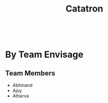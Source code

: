 <header>
  <title>Catatron</title>
  <h1>Catatron</h1>
</header>
<body>
<br>
<h1>By Team Envisage</h1>
<h2>Team Members</h2>
  <ul>
    <li>Abhinand</li>
    <li>Ajoy</li>
    <li>Atharva</li>
  </ul>
</body>

